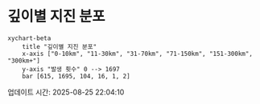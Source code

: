 # 깊이별 지진 분포

```mermaid
xychart-beta
    title "깊이별 지진 분포"
    x-axis ["0-10km", "11-30km", "31-70km", "71-150km", "151-300km", "300km+"]
    y-axis "발생 횟수" 0 --> 1697
    bar [615, 1695, 104, 16, 1, 2]
```

업데이트 시간: 2025-08-25 22:04:10
